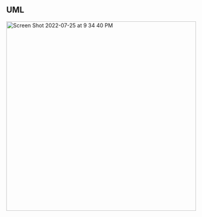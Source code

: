 ## UML
<img width="500" alt="Screen Shot 2022-07-25 at 9 34 40 PM" src="https://user-images.githubusercontent.com/55909913/180924059-2b709a58-ef62-43f1-9ae8-92779a380941.png">
